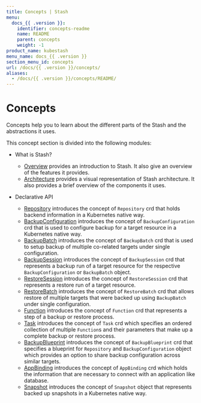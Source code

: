```yaml
---
title: Concepts | Stash
menu:
  docs_{{ .version }}:
    identifier: concepts-readme
    name: README
    parent: concepts
    weight: -1
product_name: kubestash
menu_name: docs_{{ .version }}
section_menu_id: concepts
url: /docs/{{ .version }}/concepts/
aliases:
  - /docs/{{ .version }}/concepts/README/
---
```


# Concepts

Concepts help you to learn about the different parts of the Stash and the abstractions it uses.

This concept section is divided into the following modules:

- What is Stash?
  - [Overview](/docs/concepts/what-is-stash/overview/index.md) provides an introduction to Stash. It also give an overview of the features it provides.
  - [Architecture](/docs/concepts/what-is-stash/architecture/index.md) provides a visual representation of Stash architecture. It also provides a brief overview of the components it uses.

- Declarative API
  - [Repository](/docs/concepts/crds/repository/index.md) introduces the concept of `Repository` crd that holds backend information in a Kubernetes native way.
  - [BackupConfiguration](/docs/concepts/crds/backupconfiguration/index.md) introduces the concept of `BackupConfiguration` crd that is used to configure backup for a target resource in a Kubernetes native way.
  - [BackupBatch](/docs/concepts/crds/backupbatch/index.md) introduces the concept of `BackupBatch` crd that is used to setup backup of multiple co-related targets under single configuration.
  - [BackupSession](/docs/concepts/crds/backupsession/index.md) introduces the concept of `BackupSession` crd that represents a backup run of a target resource for the respective `BackupConfiguration` or `BackupBatch` object.
  - [RestoreSession](/docs/concepts/crds/restoresession/index.md) introduces the concept of `RestoreSession` crd that represents a restore run of a target resource.
  - [RestoreBatch](/docs/concepts/crds/restorebatch/index.md) introduces the concept of `RestoreBatch` crd that allows restore of multiple targets that were backed up using `BackupBatch` under single configuration.
  - [Function](/docs/concepts/crds/function/index.md) introduces the concept of `Function` crd that represents a step of a backup or restore process.
  - [Task](/docs/concepts/crds/task/index.md) introduces the concept of `Task` crd which specifies an ordered collection of multiple `Function`s and their parameters that make up a complete backup or restore process.
  - [BackupBlueprint](/docs/concepts/crds/backupblueprint/index.md) introduces the concept of `BackupBlueprint` crd that specifies a blueprint for `Repository` and `BackupConfiguration` object which provides an option to share backup configuration across similar targets.
  - [AppBinding](/docs/concepts/crds/appbinding/index.md) introduces the concept of `AppBinding` crd which holds the information that are necessary to connect with an application like database.
  - [Snapshot](/docs/concepts/crds/snapshot/index.md) introduces the concept of `Snapshot` object that represents backed up snapshots in a Kubernetes native way.
